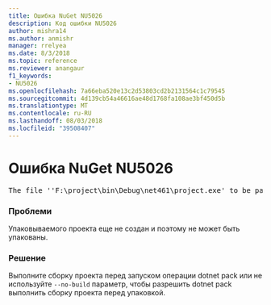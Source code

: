 ```yaml
---
title: Ошибка NuGet NU5026
description: Код ошибки NU5026
author: mishra14
ms.author: anmishr
manager: rrelyea
ms.date: 8/3/2018
ms.topic: reference
ms.reviewer: anangaur
f1_keywords:
- NU5026
ms.openlocfilehash: 7a66eba520e13c2d53803cd2b2131564c1c79545
ms.sourcegitcommit: 4d139cb54a46616ae48d1768fa108ae3bf450d5b
ms.translationtype: MT
ms.contentlocale: ru-RU
ms.lasthandoff: 08/03/2018
ms.locfileid: "39508407"
---
```

# <a name="nuget-error-nu5026"></a>Ошибка NuGet NU5026
<pre>The file ''F:\project\bin\Debug\net461\project.exe' to be packed was not found on disk.</pre>

### <a name="issue"></a>Проблеми

Упаковываемого проекта еще не создан и поэтому не может быть упакованы.


### <a name="solution"></a>Решение

Выполните сборку проекта перед запуском операции dotnet pack или не используйте `--no-build` параметр, чтобы разрешить dotnet pack выполнить сборку проекта перед упаковкой.

